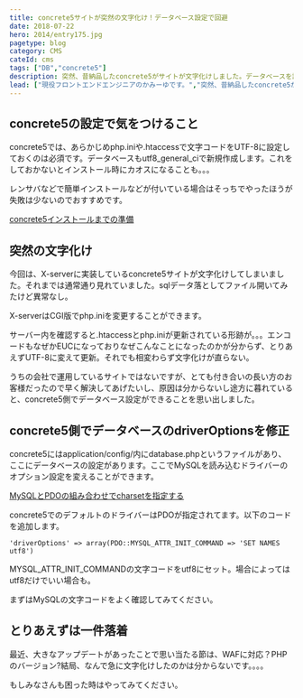 ```yaml
---
title: concrete5サイトが突然の文字化け！データベース設定で回避
date: 2018-07-22
hero: 2014/entry175.jpg
pagetype: blog
category: CMS
cateId: cms
tags: ["DB","concrete5"]
description: 突然、昔納品したconcrete5がサイトが文字化けしました。データベースを読み込む際のOption設定で文字化けを回避できるのでそのやり方についてご紹介します
lead: ["現役フロントエンドエンジニアのかみーゆです。","突然、昔納品したconcrete5がサイトが文字化けしました。データベースを読み込む際のOption設定で文字化けを回避できるのでそのやり方についてご紹介します"]
---
```

## concrete5の設定で気をつけること
concrete5では、あらかじめphp.iniや.htaccessで文字コードをUTF-8に設定しておくのは必須です。データベースもutf8_general_ciで新規作成します。これをしておかないとインストール時にカオスになることも。。。

レンサバなどで簡単インストールなどが付いている場合はそっちでやったほうが失敗は少ないのでおすすめです。

[concrete5インストールまでの準備](https://concrete5-japan.org/help/5-6/install/gettingready/)

## 突然の文字化け
今回は、X-serverに実装しているconcrete5サイトが文字化けしてしまいました。それまでは通常通り見れていました。sqlデータ落としてファイル開いてみたけど異常なし。

X-serverはCGI版でphp.iniを変更することができます。

サーバー内を確認すると.htaccessとphp.iniが更新されている形跡が。。。エンコードもなぜかEUCになっておりなぜこんなことになったのかが分からず、とりあえずUTF-8に変えて更新。それでも相変わらず文字化けが直らない。

うちの会社で運用しているサイトではないですが、とても付き合いの長い方のお客様だったので早く解決してあげたいし、原因は分からないし途方に暮れていると、concrete5側でデータベース設定ができることを思い出しました。

## concrete5側でデータベースのdriverOptionsを修正
concrete5にはapplication/config/内にdatabase.phpというファイルがあり、ここにデータベースの設定があります。ここでMySQLを読み込むドライバーのオプション設定を変えることができます。

[MySQLとPDOの組み合わせでcharsetを指定する](https://qiita.com/hiro_y/items/6fabdef669e35e92bdc4)

concrete5でのデフォルトのドライバーはPDOが指定されてます。以下のコードを追加します。

```
'driverOptions' => array(PDO::MYSQL_ATTR_INIT_COMMAND => 'SET NAMES utf8')
```
MYSQL_ATTR_INIT_COMMANDの文字コードをutf8にセット。場合によってはutf8だけでいい場合も。

まずはMySQLの文字コードをよく確認してみてください。

## とりあえずは一件落着
最近、大きなアップデートがあったことで思い当たる節は、WAFに対応？PHPのバージョン?結局、なんで急に文字化けしたのかは分からないです。。。。

もしみなさんも困った時はやってみてください。
